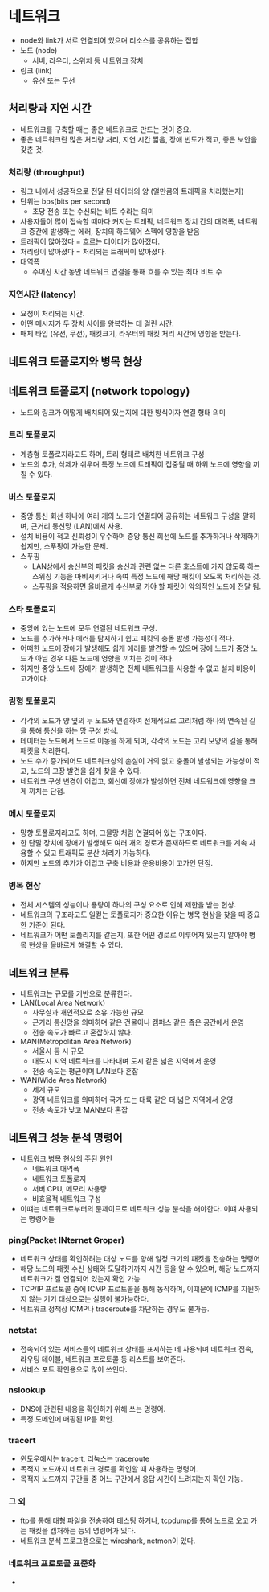 # 네트워크
- node와 link가 서로 연결되어 있으며 리소스를 공유하는 집합
- 노드 (node)
  - 서버, 라우터, 스위치 등 네트워크 장치
- 링크 (link)
  - 유선 또는 무선

## 처리량과 지연 시간
- 네트워크를 구축할 때는 좋은 네트워크로 만드는 것이 중요.
- 좋은 네트워크란 많은 처리량 처리, 지연 시간 짧음, 장애 빈도가 적고, 좋은 보안을 갖춘 것.

### 처리량 (throughput)
- 링크 내에서 성공적으로 전달 된 데이터의 양 (얼만큼의 트래픽을 처리했는지)
- 단위는 bps(bits per second)
  - 초당 전송 또는 수신되는 비트 수라는 의미
- 사용자들이 많이 접속할 때마다 커지는 트래픽, 네트워크 장치 간의 대역폭, 네트워크 중간에 발생하는 에러, 장치의 하드웨어 스펙에 영향을 받음
- 트래픽이 많아졌다 = 흐르는 데이터가 많아졌다.
- 처리량이 많아졌다 = 처리되는 트래픽이 많아졌다.
- 대역폭
  - 주어진 시간 동안 네트워크 연결을 통해 흐를 수 있는 최대 비트 수

### 지연시간 (latency)
- 요청이 처리되는 시간.
- 어떤 메시지가 두 장치 사이를 왕복하는 데 걸린 시간.
- 매체 타입 (유선, 무선), 패킷크기, 라우터의 패킷 처리 시간에 영향을 받는다.

## 네트워크 토폴로지와 병목 현상
## 네트워크 토폴로지 (network topology)
- 노드와 링크가 어떻게 배치되어 있는지에 대한 방식이자 연결 형태 의미

### 트리 토폴로지
- 계층형 토폴로지라고도 하며, 트리 형태로 배치한 네트워크 구성
- 노드의 추가, 삭제가 쉬우며 특정 노드에 트래픽이 집중될 때 하위 노드에 영향을 끼칠 수 있다.

### 버스 토폴로지
- 중앙 통신 회선 하나에 여러 개의 노드가 연결되어 공유하는 네트워크 구성을 말하며, 근거리 통신망 (LAN)에서 사용.
- 설치 비용이 적고 신뢰성이 우수하며 중앙 통신 회선에 노드를 추가하거나 삭제하기 쉽지만, 스푸핑이 가능한 문제.
- 스푸핑
  - LAN상에서 송신부의 패킷을 송신과 관련 없는 다른 호스트에 가지 않도록 하는 스위칭 기능을 마비시키거나 속여 특정 노드에 해당 패킷이 오도록 처리하는 것.
  - 스푸핑을 적용하면 올바르게 수신부로 가야 할 패킷이 악의적인 노드에 전달 됨.

### 스타 토폴로지
- 중앙에 있는 노드에 모두 연결된 네트워크 구성.
- 노드를 추가하거나 에러를 탐지하기 쉽고 패킷의 충돌 발생 가능성이 적다.
- 어떠한 노드에 장애가 발생해도 쉽게 에러를 발견할 수 있으며 장애 노드가 중앙 노드가 아닐 경우 다른 노드에 영향을 끼치는 것이 적다.
- 하지만 중앙 노드에 장애가 발생하면 전체 네트워크를 사용할 수 없고 설치 비용이 고가이다.

### 링형 토폴로지
- 각각의 노드가 양 옆의 두 노드와 연결하여 전체적으로 고리처럼 하나의 연속된 길을 통해 통신을 하는 망 구성 방식.
- 데이터는 노드에서 노드로 이동을 하게 되며, 각각의 노드는 고리 모양의 길을 통해 패킷을 처리한다.
- 노드 수가 증가되어도 네트워크상의 손실이 거의 없고 충돌이 발생되는 가능성이 적고, 노드의 고장 발견을 쉽게 찾을 수 있다.
- 네트워크 구성 변경이 어렵고, 회선에 장애가 발생하면 전체 네트워크에 영향을 크게 끼치는 단점.

### 메시 토폴로지
- 망향 토폴로지라고도 하며, 그물망 처럼 연결되어 있는 구조이다.
- 한 단말 장치에 장애가 발생해도 여러 개의 경로가 존재하므로 네트워크를 계속 사용할 수 있고 트래픽도 분산 처리가 가능하다.
- 하지만 노드의 추가가 어렵고 구축 비용과 운용비용이 고가인 단점.

### 병목 현상
- 전체 시스템의 성능이나 용량이 하나의 구성 요소로 인해 제한을 받는 현상.
- 네트워크의 구조라고도 일컫는 토폴로지가 중요한 이유는 병목 현상을 찾을 때 중요한 기준이 된다.
- 네트워크가 어떤 토폴리지를 같는지, 또한 어떤 경로로 이루어져 있는지 알아야 병목 현상을 올바르게 해결할 수 있다.

## 네트워크 분류
- 네트워크는 규모를 기반으로 분류한다.
- LAN(Local Area Network)
  - 사무실과 개인적으로 소유 가능한 규모
  - 근거리 통신망을 의미하며 같은 건물이나 캠퍼스 같은 좁은 공간에서 운영 
  - 전송 속도가 빠르고 혼잡하지 않다.
- MAN(Metropolitan Area Network)
  - 서울시 등 시 규모
  - 대도시 지역 네트워크를 나타내며 도시 같은 넓은 지역에서 운영
  - 전송 속도는 평균이며 LAN보다 혼잡
- WAN(Wide Area Network)
  - 세계 규모
  - 광역 네트워크를 의미하며 국가 또는 대륙 같은 더 넓은 지역에서 운영
  - 전송 속도가 낮고 MAN보다 혼잡


## 네트워크 성능 분석 명령어
- 네트워크 병목 현상의 주된 원인
  - 네트워크 대역폭
  - 네트워크 토폴로지
  - 서버 CPU, 메모리 사용량
  - 비효율적 네트워크 구성
- 이떄는 네트워크로부터의 문제이므로 네트워크 성능 분석을 해야한다. 이떄 사용되는 명령어들

### ping(Packet INternet Groper)
- 네트워크 상태를 확인하려는 대상 노드를 향해 일정 크기의 패킷을 전송하는 명령어
- 해당 노드의 패킷 수신 상태와 도달하기까지 시간 등을 알 수 있으며, 해당 노드까지 네트워크가 잘 연결되어 있는지 확인 가능
- TCP/IP 프로토콜 중에 ICMP 프로토콜을 통해 동작하며, 이떄문에 ICMP를 지원하지 않는 기기 대상으로는 실행이 불가능하다.
- 네트워크 정책상 ICMP나 traceroute를 차단하는 경우도 불가능.

### netstat
- 접속되어 있는 서비스들의 네트워크 상태를 표시하는 데 사용되며 네트워크 접속, 라우팅 테이블, 네트워크 프로토콜 등 리스트를 보여준다.
- 서비스 포트 확인용으로 많이 쓰인다.

### nslookup
- DNS에 관련된 내용을 확인하기 위해 쓰는 명령어.
- 특정 도메인에 매핑된 IP를 확인.

### tracert
- 윈도우에서는 tracert, 리눅스는 traceroute
- 목적지 노드까지 네트워크 경로를 확인할 때 사용하는 명령어.
- 목적지 노드까지 구간들 중 어느 구간에서 응답 시간이 느려지는지 확인 가능.

### 그 외
- ftp를 통해 대형 파일을 전송하여 테스팅 하거나, tcpdump를 통해 노드로 오고 가는 패킷을 캡처하는 등의 명령어가 있다.
- 네트워크 분석 프로그램으로는 wireshark, netmon이 있다.

### 네트워크 프로토콜 표준화
- 